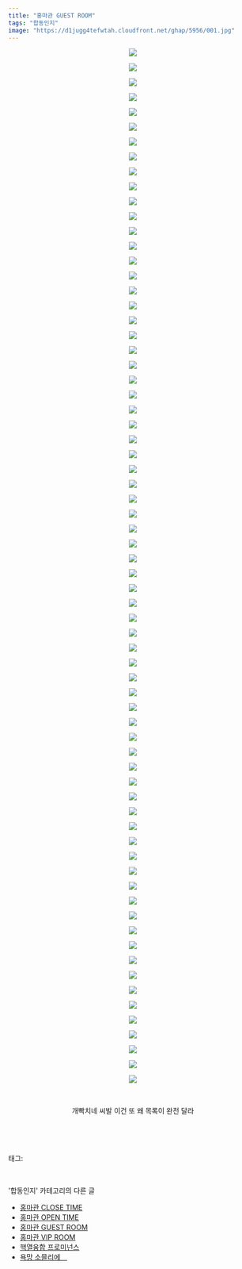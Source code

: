 ```yaml
---
title: "홍마관 GUEST ROOM"
tags: "합동인지"
image: "https://d1jugg4tefwtah.cloudfront.net/ghap/5956/001.jpg"
---
```

<div class="article">
<p style="text-align: center; clear: none; float: none;"><img src="{{ site.imgserver11 }}/ghap/5956/001.jpg"/></p>
<p style="text-align: center; clear: none; float: none;"><img src="{{ site.imgserver11 }}/ghap/5956/002.jpg"/></p>
<p style="text-align: center; clear: none; float: none;"><img src="{{ site.imgserver11 }}/ghap/5956/003.jpg"/></p>
<p style="text-align: center; clear: none; float: none;"><img src="{{ site.imgserver11 }}/ghap/5956/004.jpg"/></p>
<p style="text-align: center; clear: none; float: none;"><img src="{{ site.imgserver11 }}/ghap/5956/005.jpg"/></p>
<p style="text-align: center; clear: none; float: none;"><img src="{{ site.imgserver11 }}/ghap/5956/006.jpg"/></p>
<p style="text-align: center; clear: none; float: none;"><img src="{{ site.imgserver11 }}/ghap/5956/007.jpg"/></p>
<p style="text-align: center; clear: none; float: none;"><img src="{{ site.imgserver11 }}/ghap/5956/008.jpg"/></p>
<p style="text-align: center; clear: none; float: none;"><img src="{{ site.imgserver11 }}/ghap/5956/009.jpg"/></p>
<p style="text-align: center; clear: none; float: none;"><img src="{{ site.imgserver11 }}/ghap/5956/010.jpg"/></p>
<p style="text-align: center; clear: none; float: none;"><img src="{{ site.imgserver11 }}/ghap/5956/011.jpg"/></p>
<p style="text-align: center; clear: none; float: none;"><img src="{{ site.imgserver11 }}/ghap/5956/012.jpg"/></p>
<p style="text-align: center; clear: none; float: none;"><img src="{{ site.imgserver11 }}/ghap/5956/013.jpg"/></p>
<p style="text-align: center; clear: none; float: none;"><img src="{{ site.imgserver11 }}/ghap/5956/014.jpg"/></p>
<p style="text-align: center; clear: none; float: none;"><img src="{{ site.imgserver11 }}/ghap/5956/015.jpg"/></p>
<p style="text-align: center; clear: none; float: none;"><img src="{{ site.imgserver11 }}/ghap/5956/016.jpg"/></p>
<p style="text-align: center; clear: none; float: none;"><img src="{{ site.imgserver11 }}/ghap/5956/017.jpg"/></p>
<p style="text-align: center; clear: none; float: none;"><img src="{{ site.imgserver11 }}/ghap/5956/018.jpg"/></p>
<p style="text-align: center; clear: none; float: none;"><img src="{{ site.imgserver11 }}/ghap/5956/019.jpg"/></p>
<p style="text-align: center; clear: none; float: none;"><img src="{{ site.imgserver11 }}/ghap/5956/020.jpg"/></p>
<p style="text-align: center; clear: none; float: none;"><img src="{{ site.imgserver11 }}/ghap/5956/021.jpg"/></p>
<p style="text-align: center; clear: none; float: none;"><img src="{{ site.imgserver11 }}/ghap/5956/022.jpg"/></p>
<p style="text-align: center; clear: none; float: none;"><img src="{{ site.imgserver11 }}/ghap/5956/023.jpg"/></p>
<p style="text-align: center; clear: none; float: none;"><img src="{{ site.imgserver11 }}/ghap/5956/024.jpg"/></p>
<p style="text-align: center; clear: none; float: none;"><img src="{{ site.imgserver11 }}/ghap/5956/025.jpg"/></p>
<p style="text-align: center; clear: none; float: none;"><img src="{{ site.imgserver11 }}/ghap/5956/026.jpg"/></p>
<p style="text-align: center; clear: none; float: none;"><img src="{{ site.imgserver11 }}/ghap/5956/027.jpg"/></p>
<p style="text-align: center; clear: none; float: none;"><img src="{{ site.imgserver11 }}/ghap/5956/028.jpg"/></p>
<p style="text-align: center; clear: none; float: none;"><img src="{{ site.imgserver11 }}/ghap/5956/029.jpg"/></p>
<p style="text-align: center; clear: none; float: none;"><img src="{{ site.imgserver11 }}/ghap/5956/030.jpg"/></p>
<p style="text-align: center; clear: none; float: none;"><img src="{{ site.imgserver11 }}/ghap/5956/031.jpg"/></p>
<p style="text-align: center; clear: none; float: none;"><img src="{{ site.imgserver11 }}/ghap/5956/032.jpg"/></p>
<p style="text-align: center; clear: none; float: none;"><img src="{{ site.imgserver11 }}/ghap/5956/033.jpg"/></p>
<p style="text-align: center; clear: none; float: none;"><img src="{{ site.imgserver11 }}/ghap/5956/034.jpg"/></p>
<p style="text-align: center; clear: none; float: none;"><img src="{{ site.imgserver11 }}/ghap/5956/035.jpg"/></p>
<p style="text-align: center; clear: none; float: none;"><img src="{{ site.imgserver11 }}/ghap/5956/036.jpg"/></p>
<p style="text-align: center; clear: none; float: none;"><img src="{{ site.imgserver11 }}/ghap/5956/037.jpg"/></p>
<p style="text-align: center; clear: none; float: none;"><img src="{{ site.imgserver11 }}/ghap/5956/038.jpg"/></p>
<p style="text-align: center; clear: none; float: none;"><img src="{{ site.imgserver11 }}/ghap/5956/039.jpg"/></p>
<p style="text-align: center; clear: none; float: none;"><img src="{{ site.imgserver11 }}/ghap/5956/040.jpg"/></p>
<p style="text-align: center; clear: none; float: none;"><img src="{{ site.imgserver11 }}/ghap/5956/041.jpg"/></p>
<p style="text-align: center; clear: none; float: none;"><img src="{{ site.imgserver11 }}/ghap/5956/042.jpg"/></p>
<p style="text-align: center; clear: none; float: none;"><img src="{{ site.imgserver11 }}/ghap/5956/043.jpg"/></p>
<p style="text-align: center; clear: none; float: none;"><img src="{{ site.imgserver11 }}/ghap/5956/044.jpg"/></p>
<p style="text-align: center; clear: none; float: none;"><img src="{{ site.imgserver11 }}/ghap/5956/045.jpg"/></p>
<p style="text-align: center; clear: none; float: none;"><img src="{{ site.imgserver11 }}/ghap/5956/046.jpg"/></p>
<p style="text-align: center; clear: none; float: none;"><img src="{{ site.imgserver11 }}/ghap/5956/047.jpg"/></p>
<p style="text-align: center; clear: none; float: none;"><img src="{{ site.imgserver11 }}/ghap/5956/048.jpg"/></p>
<p style="text-align: center; clear: none; float: none;"><img src="{{ site.imgserver11 }}/ghap/5956/049.jpg"/></p>
<p style="text-align: center; clear: none; float: none;"><img src="{{ site.imgserver11 }}/ghap/5956/050.jpg"/></p>
<p style="text-align: center; clear: none; float: none;"><img src="{{ site.imgserver11 }}/ghap/5956/051.jpg"/></p>
<p style="text-align: center; clear: none; float: none;"><img src="{{ site.imgserver11 }}/ghap/5956/052.jpg"/></p>
<p style="text-align: center; clear: none; float: none;"><img src="{{ site.imgserver11 }}/ghap/5956/053.jpg"/></p>
<p style="text-align: center; clear: none; float: none;"><img src="{{ site.imgserver11 }}/ghap/5956/054.jpg"/></p>
<p style="text-align: center; clear: none; float: none;"><img src="{{ site.imgserver11 }}/ghap/5956/055.jpg"/></p>
<p style="text-align: center; clear: none; float: none;"><img src="{{ site.imgserver11 }}/ghap/5956/056.jpg"/></p>
<p style="text-align: center; clear: none; float: none;"><img src="{{ site.imgserver11 }}/ghap/5956/057.jpg"/></p>
<p style="text-align: center; clear: none; float: none;"><img src="{{ site.imgserver11 }}/ghap/5956/058.jpg"/></p>
<p style="text-align: center; clear: none; float: none;"><img src="{{ site.imgserver11 }}/ghap/5956/059.jpg"/></p>
<p style="text-align: center; clear: none; float: none;"><img src="{{ site.imgserver11 }}/ghap/5956/060.jpg"/></p>
<p style="text-align: center; clear: none; float: none;"><img src="{{ site.imgserver11 }}/ghap/5956/061.jpg"/></p>
<p style="text-align: center; clear: none; float: none;"><img src="{{ site.imgserver11 }}/ghap/5956/062.jpg"/></p>
<p style="text-align: center; clear: none; float: none;"><img src="{{ site.imgserver11 }}/ghap/5956/063.jpg"/></p>
<p style="text-align: center; clear: none; float: none;"><img src="{{ site.imgserver11 }}/ghap/5956/064.jpg"/></p>
<p style="text-align: center; clear: none; float: none;"><img src="{{ site.imgserver11 }}/ghap/5956/065.jpg"/></p>
<p style="text-align: center; clear: none; float: none;"><img src="{{ site.imgserver11 }}/ghap/5956/066.jpg"/></p>
<p style="text-align: center; clear: none; float: none;"><img src="{{ site.imgserver11 }}/ghap/5956/067.jpg"/></p>
<p style="text-align: center; clear: none; float: none;"><img src="{{ site.imgserver11 }}/ghap/5956/068.jpg"/></p>
<p style="text-align: center; clear: none; float: none;"><img src="{{ site.imgserver11 }}/ghap/5956/069.jpg"/></p>
<p style="text-align: center; clear: none; float: none;"><img src="{{ site.imgserver11 }}/ghap/5956/070.jpg"/></p>
<p style="text-align: center; clear: none; float: none;"><br/></p>
<p style="text-align: center; clear: none; float: none;">개빡치네 씨발 이건 또 왜 목록이 완전 달라</p>
<p><br/></p>
</div><br/>
<div class="tagTrail">
<p>태그: </p>
<ul>
</ul>
</div><br/>
<div class="another">
<p>'합동인지' 카테고리의 다른 글</p>
<ul>
<li><a href="/ghap_5958">홍마관 CLOSE TIME</a></li>
<li><a href="/ghap_5957">홍마관 OPEN TIME</a></li>
<li><a href="/ghap_5956">홍마관 GUEST ROOM</a></li>
<li><a href="/ghap_5955">홍마관 VIP ROOM</a></li>
<li><a href="/ghap_5954">핵열융합 프로미넌스</a></li>
<li><a href="/ghap_5519">욕망 소믈리에　</a></li>
</ul>
</div><br/>
